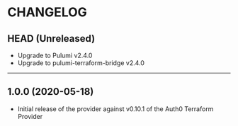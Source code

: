 CHANGELOG
=========

## HEAD (Unreleased)
* Upgrade to Pulumi v2.4.0
* Upgrade to pulumi-terraform-bridge v2.4.0

---

## 1.0.0 (2020-05-18)
* Initial release of the provider against v0.10.1 of the Auth0 Terraform Provider
